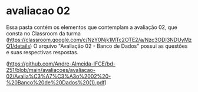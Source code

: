 # avaliacao 02 
Essa pasta contém os elementos que contemplam a avaliação 02, que consta no Classroom da turma (https://classroom.google.com/c/NzY0Njk1MTc2OTE2/a/Nzc3ODI3NDUyMzQ1/details)
O arquivo "Avaliação 02 - Banco de Dados" possui as questões e suas respectivas respostas.

(https://github.com/Andre-Almeida-IFCE/bd-251/blob/main/avaliacoes/avaliacao-02/Avalia%C3%A7%C3%A3o%2002%20-%20Banco%20de%20Dados%20(1).pdf)

